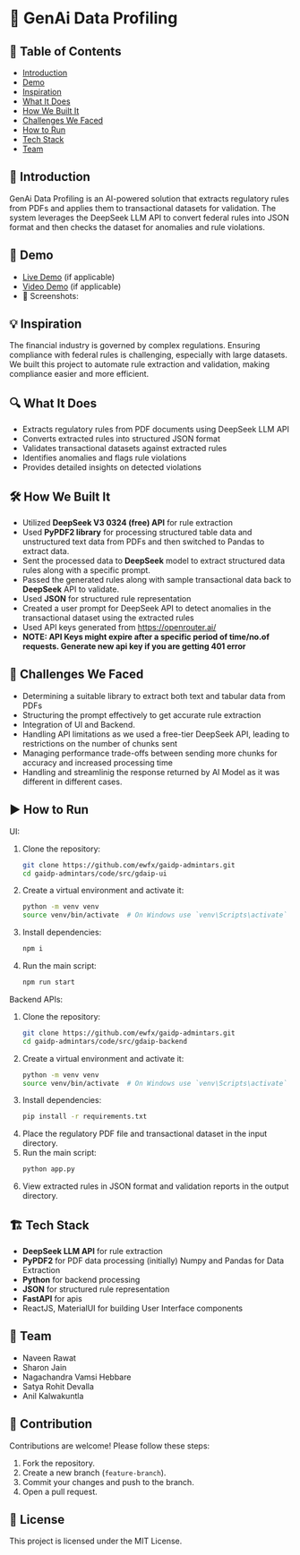 # 🚀 GenAi Data Profiling

## 📌 Table of Contents

- [Introduction](#-introduction)
- [Demo](#-demo)
- [Inspiration](#-inspiration)
- [What It Does](#-what-it-does)
- [How We Built It](#-how-we-built-it)
- [Challenges We Faced](#-challenges-we-faced)
- [How to Run](#-how-to-run)
- [Tech Stack](#-tech-stack)
- [Team](#-team)

## 🎯 Introduction

GenAi Data Profiling is an AI-powered solution that extracts regulatory rules from PDFs and applies them to transactional datasets for validation. The system leverages the DeepSeek LLM API to convert federal rules into JSON format and then checks the dataset for anomalies and rule violations.

## 🎥 Demo

- [Live Demo](#) (if applicable)
- [Video Demo](#) (if applicable)
- 📸 Screenshots:

## 💡 Inspiration

The financial industry is governed by complex regulations. Ensuring compliance with federal rules is challenging, especially with large datasets. We built this project to automate rule extraction and validation, making compliance easier and more efficient.

## 🔍 What It Does

- Extracts regulatory rules from PDF documents using DeepSeek LLM API
- Converts extracted rules into structured JSON format
- Validates transactional datasets against extracted rules
- Identifies anomalies and flags rule violations
- Provides detailed insights on detected violations

## 🛠 How We Built It

- Utilized **DeepSeek V3 0324 (free) API** for rule extraction
- Used **PyPDF2 library** for processing structured table data and unstructured text data from PDFs and then switched to Pandas to extract data.
- Sent the processed data to **DeepSeek** model to extract structured data rules along with a specific prompt.
- Passed the generated rules along with sample transactional data back to **DeepSeek** API to validate.
- Used **JSON** for structured rule representation
- &#x20;Created a user prompt for DeepSeek API to detect anomalies in the transactional dataset using the extracted rules
- Used API keys generated from https://openrouter.ai/
- **NOTE: API Keys might expire after a specific period of time/no.of requests. Generate new api key if you are getting 401 error**

## 🚧 Challenges We Faced

- Determining a suitable library to extract both text and tabular data from PDFs
- Structuring the prompt effectively to get accurate rule extraction
- Integration of UI and Backend.
- Handling API limitations as we used a free-tier DeepSeek API, leading to restrictions on the number of chunks sent
- Managing performance trade-offs between sending more chunks for accuracy and increased processing time
- Handling and streamlinig the response returned by AI Model as it was different in different cases.

## ▶️ How to Run

UI:

1. Clone the repository:
   ```sh
   git clone https://github.com/ewfx/gaidp-admintars.git
   cd gaidp-admintars/code/src/gdaip-ui
   ```
2. Create a virtual environment and activate it:
   ```sh
   python -m venv venv
   source venv/bin/activate  # On Windows use `venv\Scripts\activate`
   ```
3. Install dependencies:
   ```sh
   npm i
   ```
4. Run the main script:
   ```sh
   npm run start
   ```

Backend APIs:

1. Clone the repository:
   ```sh
   git clone https://github.com/ewfx/gaidp-admintars.git
   cd gaidp-admintars/code/src/gdaip-backend
   ```
2. Create a virtual environment and activate it:
   ```sh
   python -m venv venv
   source venv/bin/activate  # On Windows use `venv\Scripts\activate`
   ```
3. Install dependencies:
   ```sh
   pip install -r requirements.txt
   ```
4. Place the regulatory PDF file and transactional dataset in the input directory.
5. Run the main script:
   ```sh
   python app.py
   ```
6. View extracted rules in JSON format and validation reports in the output directory.

## 🏗 Tech Stack

- **DeepSeek LLM API** for rule extraction
- **PyPDF2** for PDF data processing (initially) Numpy and Pandas for Data Extraction
- **Python** for backend processing
- **JSON** for structured rule representation
- **FastAPI** for apis
- ReactJS, MaterialUI for building User Interface components

## 👥 Team

- Naveen Rawat
- Sharon Jain
- Nagachandra Vamsi Hebbare
- Satya Rohit Devalla
- Anil Kalwakuntla

## 🤝 Contribution

Contributions are welcome! Please follow these steps:

1. Fork the repository.
2. Create a new branch (`feature-branch`).
3. Commit your changes and push to the branch.
4. Open a pull request.

## 📜 License

This project is licensed under the MIT License.


